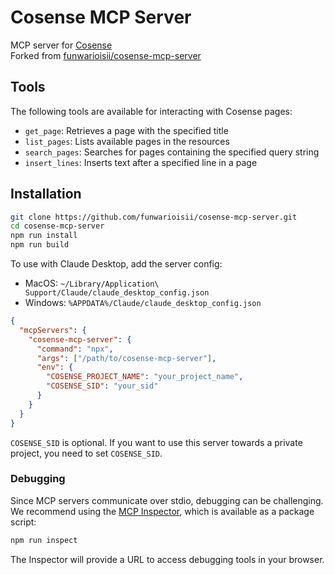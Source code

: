 # Cosense MCP Server

MCP server for [Cosense](https://cosen.se)  
Forked from [funwarioisii/cosense-mcp-server](https://github.com/funwarioisii/cosense-mcp-server)

## Tools

The following tools are available for interacting with Cosense pages:

- `get_page`: Retrieves a page with the specified title
- `list_pages`: Lists available pages in the resources
- `search_pages`: Searches for pages containing the specified query string
- `insert_lines`: Inserts text after a specified line in a page

## Installation

```bash
git clone https://github.com/funwarioisii/cosense-mcp-server.git
cd cosense-mcp-server
npm run install
npm run build
```

To use with Claude Desktop, add the server config:

- MacOS: `~/Library/Application\ Support/Claude/claude_desktop_config.json`
- Windows: `%APPDATA%/Claude/claude_desktop_config.json`

```json
{
  "mcpServers": {
    "cosense-mcp-server": {
      "command": "npx",
      "args": ["/path/to/cosense-mcp-server"],
      "env": {
        "COSENSE_PROJECT_NAME": "your_project_name",
        "COSENSE_SID": "your_sid"
      }
    }
  }
}
```

`COSENSE_SID` is optional.
If you want to use this server towards a private project, you need to set `COSENSE_SID`.

### Debugging

Since MCP servers communicate over stdio, debugging can be challenging. We recommend using the [MCP Inspector](https://github.com/modelcontextprotocol/inspector), which is available as a package script:

```bash
npm run inspect
```

The Inspector will provide a URL to access debugging tools in your browser.
